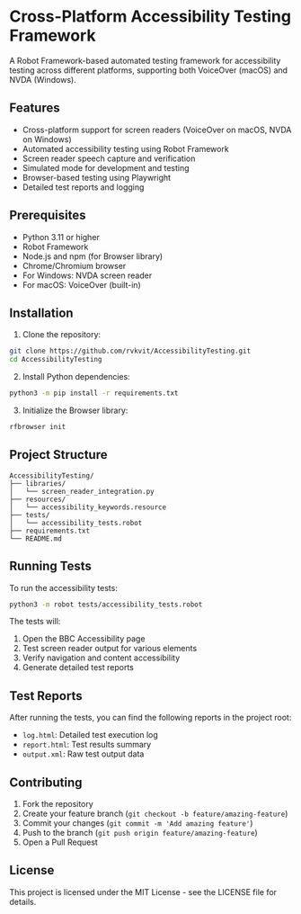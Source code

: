 # Cross-Platform Accessibility Testing Framework

A Robot Framework-based automated testing framework for accessibility testing across different platforms, supporting both VoiceOver (macOS) and NVDA (Windows).

## Features

- Cross-platform support for screen readers (VoiceOver on macOS, NVDA on Windows)
- Automated accessibility testing using Robot Framework
- Screen reader speech capture and verification
- Simulated mode for development and testing
- Browser-based testing using Playwright
- Detailed test reports and logging

## Prerequisites

- Python 3.11 or higher
- Robot Framework
- Node.js and npm (for Browser library)
- Chrome/Chromium browser
- For Windows: NVDA screen reader
- For macOS: VoiceOver (built-in)

## Installation

1. Clone the repository:
```bash
git clone https://github.com/rvkvit/AccessibilityTesting.git
cd AccessibilityTesting
```

2. Install Python dependencies:
```bash
python3 -m pip install -r requirements.txt
```

3. Initialize the Browser library:
```bash
rfbrowser init
```

## Project Structure

```
AccessibilityTesting/
├── libraries/
│   └── screen_reader_integration.py
├── resources/
│   └── accessibility_keywords.resource
├── tests/
│   └── accessibility_tests.robot
├── requirements.txt
└── README.md
```

## Running Tests

To run the accessibility tests:

```bash
python3 -m robot tests/accessibility_tests.robot
```

The tests will:
1. Open the BBC Accessibility page
2. Test screen reader output for various elements
3. Verify navigation and content accessibility
4. Generate detailed test reports

## Test Reports

After running the tests, you can find the following reports in the project root:
- `log.html`: Detailed test execution log
- `report.html`: Test results summary
- `output.xml`: Raw test output data

## Contributing

1. Fork the repository
2. Create your feature branch (`git checkout -b feature/amazing-feature`)
3. Commit your changes (`git commit -m 'Add amazing feature'`)
4. Push to the branch (`git push origin feature/amazing-feature`)
5. Open a Pull Request

## License

This project is licensed under the MIT License - see the LICENSE file for details.
